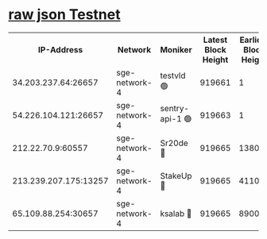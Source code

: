 
[raw json Testnet](https://rpc-check.sget.stavr.tech/sget/rpc-sget-result.json)
=


<table><tr><th>IP-Address</th><th>Network</th><th>Moniker</th><th>Latest Block Height</th><th>Earliest Block Height</th><th>Catching Up</th><th>Tx Index</th><th>Voting Power</th><th>Scan Time</th></tr><tr><td>34.203.237.64:26657</td><td>sge-network-4</td><td>testvld 🟢</td><td>919661</td><td>1</td><td>False</td><td>on</td><td>0</td><td>2024-01-02T07:43:43.026828972UTC</td></tr><tr><td>54.226.104.121:26657</td><td>sge-network-4</td><td>sentry-api-1 🟢</td><td>919663</td><td>1</td><td>False</td><td>on</td><td>0</td><td>2024-01-02T07:43:58.014627117UTC</td></tr><tr><td>212.22.70.9:60557</td><td>sge-network-4</td><td>Sr20de 🔴</td><td>919665</td><td>138001</td><td>False</td><td>on</td><td>99</td><td>2024-01-02T07:44:09.613734387UTC</td></tr><tr><td>213.239.207.175:13257</td><td>sge-network-4</td><td>StakeUp 🔴</td><td>919665</td><td>411001</td><td>False</td><td>off</td><td>100</td><td>2024-01-02T07:44:06.417442691UTC</td></tr><tr><td>65.109.88.254:30657</td><td>sge-network-4</td><td>ksalab 🔴</td><td>919665</td><td>890001</td><td>False</td><td>off</td><td>139</td><td>2024-01-02T07:44:09.178774179UTC</td></tr></table>
